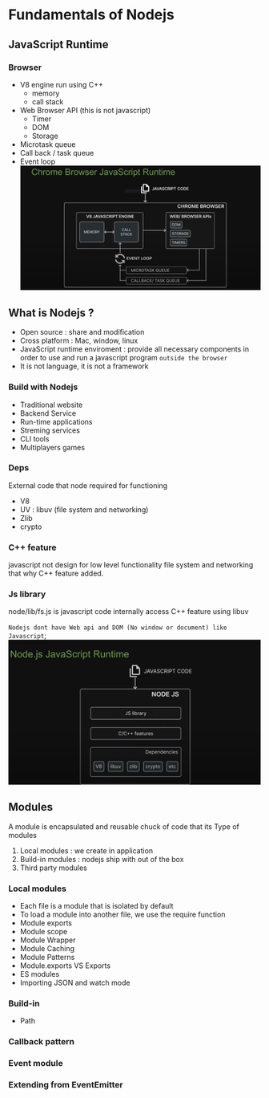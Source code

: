 # Fundamentals of Nodejs
## JavaScript Runtime
### Browser
* V8 engine run using C++
    * memory
    * call stack
* Web Browser API (this is not javascript)
    * Timer
    * DOM
    * Storage
* Microtask queue
* Call back / task queue
* Event loop
![runtime](/assets/chromeRuntime.PNG)
## What is Nodejs ?
* Open source : share and modification
* Cross platform : Mac, window, linux
* JavaScript runtime enviroment : provide all necessary components in order to use and run a javascript program `outside the browser`
* It is not language, it is not a framework
### Build with Nodejs
* Traditional website
* Backend Service
* Run-time applications
* Streming services
* CLI tools
* Multiplayers games
### Deps 
External code that node required for functioning
* V8
* UV : libuv (file system and networking)
* Zlib
* crypto
### C++ feature
javascript not design for low level functionality file system and networking that why C++ feature added.
### Js library
node/lib/fs.js is javascript code internally access C++ feature using libuv

`Nodejs dont have Web api and DOM (No window or document) like Javascript`;
![nodejs Runtime](/assets/nodejsRuntime.PNG)

## Modules
A module is encapsulated and reusable chuck of code that its 
Type of modules
1. Local modules : we create in application
2. Build-in modules : nodejs ship with out of the box
3. Third party modules
### Local modules
* Each file is a module that is isolated by default
* To load a module into another file, we use the require function
* Module exports
* Module scope
* Module Wrapper
* Module Caching
* Module Patterns
* Module.exports VS Exports
* ES modules
* Importing JSON and watch mode
### Build-in
* Path
### Callback pattern
### Event module
### Extending from EventEmitter

